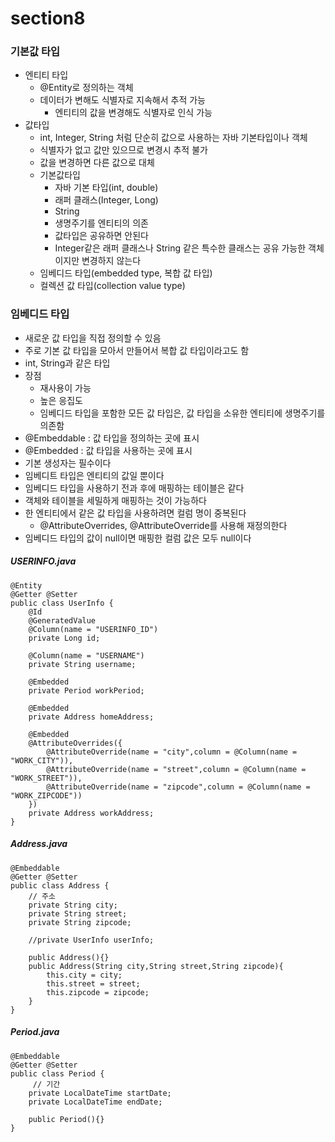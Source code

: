 # section8

### 기본값 타입
- 엔티티 타입
    - @Entity로 정의하는 객체
    - 데이터가 변해도 식별자로 지속해서 추적 가능
        - 엔티티의 값을 변경해도 식별자로 인식 가능
- 값타입
    - int, Integer, String 처럼 단순히 값으로 사용하는 자바 기본타입이나 객체
    - 식별자가 없고 값만 있으므로 변경시 추적 불가
    - 값을 변경하면 다른 값으로 대체
    - 기본값타입
        - 자바 기본 타입(int, double)
        - 래퍼 클래스(Integer, Long)
        - String
        - 생명주기를 엔티티의 의존
        - 값타입은 공유하면 안된다
        - Integer같은 래퍼 클래스나 String 같은 특수한 클래스는 공유 가능한 객체이지만 변경하지 않는다
    - 임베디드 타입(embedded type, 복합 값 타입)
    - 컬렉션 값 타입(collection value type)

### 임베디드 타입
- 새로운 값 타입을 직접 정의할 수 있음
- 주로 기본 값 타입을 모아서 만들어서 복합 값 타입이라고도 함
- int, String과 같은 타입
- 장점
    - 재사용이 가능
    - 높은 응집도
    - 임베디드 타입을 포함한 모든 값 타입은, 값 타입을 소유한 엔티티에 생명주기를 의존함
- @Embeddable : 값 타입을 정의하는 곳에 표시
- @Embedded : 값 타입을 사용하는 곳에 표시
- 기본 생성자는 필수이다
- 임베디트 타입은 엔티티의 값일 뿐이다
- 임베디드 타입을 사용하기 전과 후에 매핑하는 테이블은 같다
- 객체와 테이블을 세밀하게 매핑하는 것이 가능하다
- 한 엔티티에서 같은 값 타입을 사용하려면 컬럼 명이 중복된다
    - @AttributeOverrides, @AttributeOverride를 사용해 재정의한다
- 임베디드 타입의 값이 null이면 매핑한 컬럼 값은 모두 null이다
##### USERINFO.java
```
@Entity
@Getter @Setter
public class UserInfo {
    @Id
    @GeneratedValue
    @Column(name = "USERINFO_ID")
    private Long id;

    @Column(name = "USERNAME")
    private String username;

    @Embedded
    private Period workPeriod;

    @Embedded
    private Address homeAddress;

    @Embedded
    @AttributeOverrides({
        @AttributeOverride(name = "city",column = @Column(name = "WORK_CITY")),
        @AttributeOverride(name = "street",column = @Column(name = "WORK_STREET")),
        @AttributeOverride(name = "zipcode",column = @Column(name = "WORK_ZIPCODE"))
    })
    private Address workAddress;
}
```
##### Address.java
```
@Embeddable
@Getter @Setter
public class Address {
    // 주소
    private String city;
    private String street;
    private String zipcode;

    //private UserInfo userInfo;

    public Address(){}
    public Address(String city,String street,String zipcode){
        this.city = city;
        this.street = street;
        this.zipcode = zipcode;
    }
}
```

##### Period.java
```
@Embeddable
@Getter @Setter
public class Period {
     // 기간
    private LocalDateTime startDate;
    private LocalDateTime endDate;

    public Period(){}
}
```
